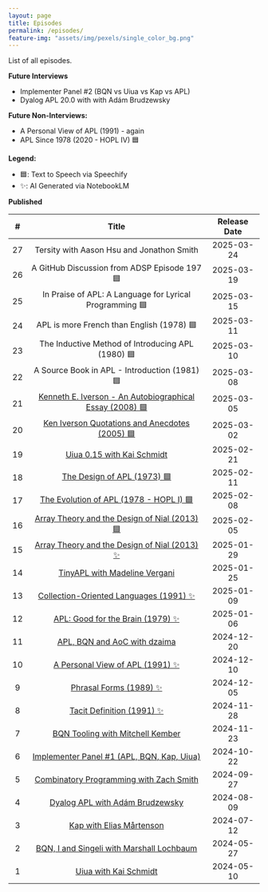 ```yaml
---
layout: page
title: Episodes
permalink: /episodes/
feature-img: "assets/img/pexels/single_color_bg.png"
---
```


List of all episodes.

**Future Interviews**

- Implementer Panel #2 (BQN vs Uiua vs Kap vs APL)
- Dyalog APL 20.0 with with Adám Brudzewsky

**Future Non-Interviews:**

- A Personal View of APL (1991) - again
- APL Since 1978 (2020 - HOPL IV) 🟦

**Legend:**

- 🟦: Text to Speech via Speechify 
- ✨: AI Generated via NotebookLM

**Published**

|   #   |                                                    Title                                                    | Release Date |
| :---: | :---------------------------------------------------------------------------------------------------------: | :----------: |
|  27   |                                  Tersity with Aason Hsu and Jonathon Smith                                  |  2025-03-24  |
|  26   |                                 A GitHub Discussion from ADSP Episode 197 🟦                                 |  2025-03-19  |
|  25   |                           In Praise of APL: A Language for Lyrical Programming 🟦                            |  2025-03-15  |
|  24   |                                  APL is more French than English (1978) 🟦                                   |  2025-03-11  |
|  23   |                              The Inductive Method of Introducing APL (1980) 🟦                               |  2025-03-10  |
|  22   |                                A Source Book in APL - Introduction (1981) 🟦                                 |  2025-03-08  |
|  21   | [Kenneth E. Iverson - An Autobiographical Essay (2008) 🟦](https://tacittalk.com/2025/03/05/Episode-21.html) |  2025-03-05  |
|  20   |      [Ken Iverson Quotations and Anecdotes (2005) 🟦](https://tacittalk.com/2025/03/02/Episode-20.html)      |  2025-03-02  |
|  19   |               [Uiua 0.15 with Kai Schmidt](https://tacittalk.com/2025/02/21/Episode-19.html)                |  2025-02-21  |
|  18   |               [The Design of APL (1973) 🟦](https://tacittalk.com/2025/02/11/Episode-18.html)                |  2025-02-11  |
|  17   |         [The Evolution of APL (1978 - HOPL I) 🟦](https://tacittalk.com/2025/02/08/Episode-17.html)          |  2025-02-08  |
|  16   |      [Array Theory and the Design of Nial (2013) 🟦](https://tacittalk.com/2025/02/05/Episode-16.html)       |  2025-02-05  |
|  15   |      [Array Theory and the Design of Nial (2013) ✨](https://tacittalk.com/2025/01/29/Episode-15.html)       |  2025-01-29  |
|  14   |              [TinyAPL with Madeline Vergani](https://tacittalk.com/2025/01/25/Episode-14.html)              |  2025-01-25  |
|  13   |         [Collection-Oriented Languages (1991) ✨](https://tacittalk.com/2025/01/09/Episode-13.html)          |  2025-01-09  |
|  12   |            [APL: Good for the Brain (1979) ✨](https://tacittalk.com/2025/01/06/Episode-12.html)             |  2025-01-06  |
|  11   |              [APL, BQN and AoC with dzaima](https://tacittalk.com/2024/12/20/Episode-11.html)               |  2024-12-20  |
|  10   |             [A Personal View of APL (1991) ✨](https://tacittalk.com/2024/12/10/Episode-10.html)             |  2024-12-10  |
|   9   |                  [Phrasal Forms (1989) ✨](https://tacittalk.com/2024/12/05/Episode-9.html)                  |  2024-12-05  |
|   8   |                [Tacit Definition (1991) ✨](https://tacittalk.com/2024/11/28/Episode-8.html)                 |  2024-11-28  |
|   7   |             [BQN Tooling with Mitchell Kember](https://tacittalk.com/2024/11/23/Episode-7.html)             |  2024-11-23  |
|   6   |        [Implementer Panel #1 (APL, BQN, Kap, Uiua)](https://tacittalk.com/2024/10/22/Episode-6.html)        |  2024-10-22  |
|   5   |         [Combinatory Programming with Zach Smith](https://tacittalk.com/2024/09/27/Episode-5.html)          |  2024-09-27  |
|   4   |             [Dyalog APL with Adám Brudzewsky](https://tacittalk.com/2024/08/09/Episode-4.html)              |  2024-08-09  |
|   3   |                 [Kap with Elias Mårtenson](https://tacittalk.com/2024/07/12/Episode-3.html)                 |  2024-07-12  |
|   2   |        [BQN, I and Singeli with Marshall Lochbaum](https://tacittalk.com/2024/05/27/Episode-2.html)         |  2024-05-27  |
|   1   |                  [Uiua with Kai Schmidt](https://tacittalk.com/2024/05/10/Episode-1.html)                   |  2024-05-10  |

